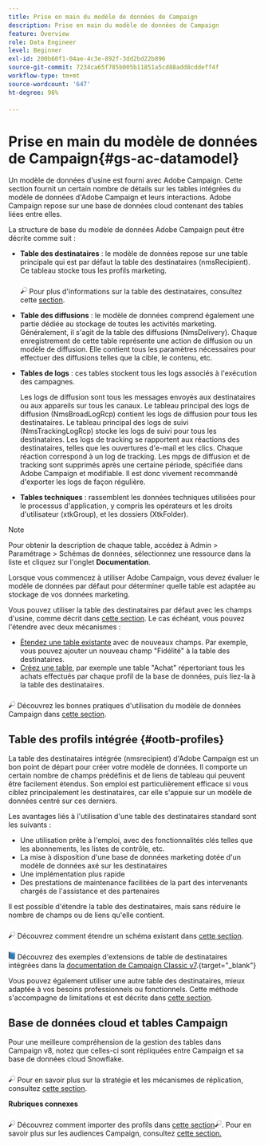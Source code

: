 ```yaml
---
title: Prise en main du modèle de données de Campaign
description: Prise en main du modèle de données de Campaign
feature: Overview
role: Data Engineer
level: Beginner
exl-id: 200b60f1-04ae-4c3e-892f-3dd2bd22b896
source-git-commit: 7234ca65f785b005b11851a5cd88add8cddeff4f
workflow-type: tm+mt
source-wordcount: '647'
ht-degree: 96%

---
```


# Prise en main du modèle de données de Campaign{#gs-ac-datamodel}

Un modèle de données d&#39;usine est fourni avec Adobe Campaign. Cette section fournit un certain nombre de détails sur les tables intégrées du modèle de données d&#39;Adobe Campaign et leurs interactions. Adobe Campaign repose sur une base de données cloud contenant des tables liées entre elles.

La structure de base du modèle de données Adobe Campaign peut être décrite comme suit :

* **Table des destinataires** : le modèle de données repose sur une table principale qui est par défaut la table des destinataires (nmsRecipient). Ce tableau stocke tous les profils marketing.

   ![](../assets/do-not-localize/glass.png) Pour plus d&#39;informations sur la table des destinataires, consultez cette [section](#ootb-profiles).

* **Table des diffusions** : le modèle de données comprend également une partie dédiée au stockage de toutes les activités marketing. Généralement, il s&#39;agit de la table des diffusions (NmsDelivery). Chaque enregistrement de cette table représente une action de diffusion ou un modèle de diffusion. Elle contient tous les paramètres nécessaires pour effectuer des diffusions telles que la cible, le contenu, etc.

* **Tables de logs** : ces tables stockent tous les logs associés à l&#39;exécution des campagnes.

   Les logs de diffusion sont tous les messages envoyés aux destinataires ou aux appareils sur tous les canaux. Le tableau principal des logs de diffusion (NmsBroadLogRcp) contient les logs de diffusion pour tous les destinataires.
Le tableau principal des logs de suivi (NmsTrackingLogRcp) stocke les logs de suivi pour tous les destinataires. Les logs de tracking se rapportent aux réactions des destinataires, telles que les ouvertures d&#39;e-mail et les clics. Chaque réaction correspond à un log de tracking.
Les mpgs de diffusion et de tracking sont supprimés après une certaine période, spécifiée dans Adobe Campaign et modifiable. Il est donc vivement recommandé d&#39;exporter les logs de façon régulière.

* **Tables techniques** : rassemblent les données techniques utilisées pour le processus d&#39;application, y compris les opérateurs et les droits d&#39;utilisateur (xtkGroup), et les dossiers (XtkFolder).

>[!NOTE]
>
>Pour obtenir la description de chaque table, accédez à Admin > Paramétrage > Schémas de données, sélectionnez une ressource dans la liste et cliquez sur l&#39;onglet **Documentation**.

Lorsque vous commencez à utiliser Adobe Campaign, vous devez évaluer le modèle de données par défaut pour déterminer quelle table est adaptée au stockage de vos données marketing.

Vous pouvez utiliser la table des destinataires par défaut avec les champs d&#39;usine, comme décrit dans [cette section](#ootb-profiles). Le cas échéant, vous pouvez l&#39;étendre avec deux mécanismes :

* [Étendez une table existante](extend-schema.md) avec de nouveaux champs. Par exemple, vous pouvez ajouter un nouveau champ &quot;Fidélité&quot; à la table des destinataires.
* [Créez une table](create-schema.md), par exemple une table &quot;Achat&quot; répertoriant tous les achats effectués par chaque profil de la base de données, puis liez-la à la table des destinataires.

![](../assets/do-not-localize/glass.png) Découvrez les bonnes pratiques d&#39;utilisation du modèle de données Campaign dans [cette section](datamodel-best-practices.md).

## Table des profils intégrée {#ootb-profiles}

La table des destinataires intégrée (nmsrecipient) d&#39;Adobe Campaign est un bon point de départ pour créer votre modèle de données. Il comporte un certain nombre de champs prédéfinis et de liens de tableau qui peuvent être facilement étendus. Son emploi est particulièrement efficace si vous ciblez principalement les destinataires, car elle s&#39;appuie sur un modèle de données centré sur ces derniers.

Les avantages liés à l&#39;utilisation d&#39;une table des destinataires standard sont les suivants :

* Une utilisation prête à l&#39;emploi, avec des fonctionnalités clés telles que les abonnements, les listes de contrôle, etc.
* La mise à disposition d&#39;une base de données marketing dotée d&#39;un modèle de données axé sur les destinataires
* Une implémentation plus rapide
* Des prestations de maintenance facilitées de la part des intervenants chargés de l&#39;assistance et des partenaires

Il est possible d&#39;étendre la table des destinataires, mais sans réduire le nombre de champs ou de liens qu&#39;elle contient.

![](../assets/do-not-localize/glass.png) Découvrez comment étendre un schéma existant dans [cette section](extend-schema.md).

![](../assets/do-not-localize/book.png) Découvrez des exemples d&#39;extensions de table de destinataires intégrées dans la [documentation de Campaign Classic v7](https://experienceleague.adobe.com/docs/campaign-classic/using/configuring-campaign-classic/editing-schemas/examples-of-schemas-edition.html?lang=fr#extending-a-table).{target=&quot;_blank&quot;}

Vous pouvez également utiliser une autre table des destinataires, mieux adaptée à vos besoins professionnels ou fonctionnels. Cette méthode s&#39;accompagne de limitations et est décrite dans [cette section](custom-recipient.md).

## Base de données cloud et tables Campaign

Pour une meilleure compréhension de la gestion des tables dans Campaign v8, notez que celles-ci sont répliquées entre Campaign et sa base de données cloud Snowflake.

![](../assets/do-not-localize/glass.png) Pour en savoir plus sur la stratégie et les mécanismes de réplication, consultez [cette section](../config/replication.md).

**Rubriques connexes**

![](../assets/do-not-localize/glass.png) Découvrez comment importer des profils dans [cette section![](../assets/do-not-localize/glass.png)](../start/import.md).
Pour en savoir plus sur les audiences Campaign, consultez [cette section.](../start/audiences.md)
